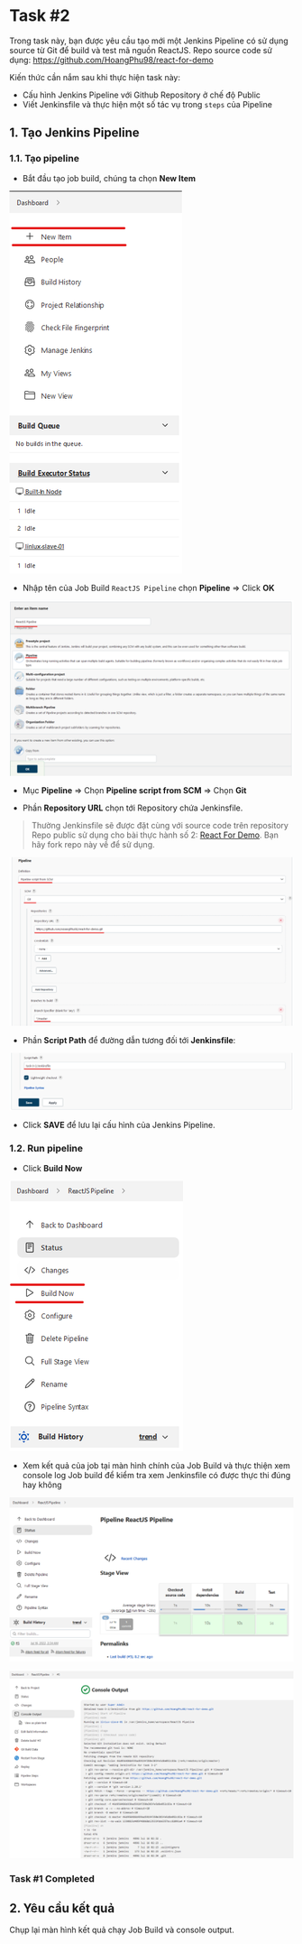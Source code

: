 # Task #2

Trong task này, bạn được yêu cầu tạo mới một Jenkins Pipeline có sử dụng source từ Git để build và test mã nguồn ReactJS. Repo source code sử dụng: https://github.com/HoangPhu98/react-for-demo

Kiến thức cần nắm sau khi thực hiện task này:
- Cấu hình Jenkins Pipeline với Github Repository ở chế độ Public
- Viết Jenkinsfile và thực hiện một số tác vụ trong `steps` của Pipeline
    
## 1. Tạo Jenkins Pipeline  

### 1.1.  Tạo pipeline
- Bắt đầu tạo job build, chúng ta chọn **New Item**

![Pipelie new](../images/new_item.png)

- Nhập tên của Job Build `ReactJS Pipeline` chọn **Pipeline** => Click **OK**

![Pipelie first info](../images/pipeline_info.png)

- Mục **Pipeline** => Chọn **Pipeline script from SCM** => Chọn **Git**

- Phần **Repository URL** chọn tới Repository chứa Jenkinsfile. 

> Thường Jenkinsfile sẽ được đặt cùng với source code trên repository
> Repo public sử dụng cho bài thực hành số 2: [React For Demo](https://github.com/HoangPhu98/react-for-demo). Bạn hãy fork repo này về để sử dụng.
 
![Pipelie first info](../images/pipeline_jenkinsfile_1.png)

- Phần **Script Path** để đường dẫn tương đối tới **Jenkinsfile**:

![Jenkinsfile Path](../images/pipeline_script_path_32.png)

- Click **SAVE** để lưu lại cấu hình của Jenkins Pipeline.

### 1.2.  Run pipeline

- Click **Build Now**

![Build Now](../images/pipeline_build_now.png)

- Xem kết quả của job tại màn hình chính của Job Build và thực thiện xem console log Job build để kiểm tra xem Jenkinsfile có được thực thi đúng hay không

![Build Result](../images/pipeline_result_32.png)

![Build Output](../images/pipeline_output_32.png)

### Task #1 Completed

## 2. Yêu cầu kết quả

Chụp lại màn hình kết quả chạy Job Build và console output.